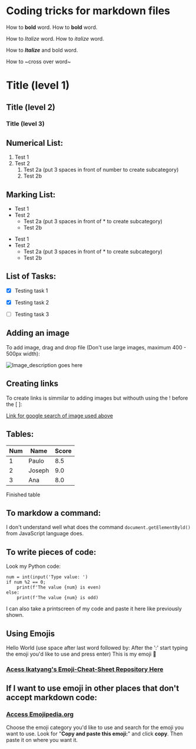 # Coding tricks for markdown files

How to **bold** word.
How to __bold__ word.

How to *Italize* word.
How to _italize_ word.

How to __*Italize*__ and bold word.

How to ~cross over word~


# Title (level 1)

## Title (level 2)

### Title (level 3)


## Numerical List:

1. Test 1
2. Test 2
   1. Test 2a (put 3 spaces in front of number to create subcategory)
   2. Test 2b
   

## Marking List:

* Test 1
* Test 2
   * Test 2a (put 3 spaces in front of * to create subcategory)
   * Test 2b

- Test 1
- Test 2
   - Test 2a (put 3 spaces in front of * to create subcategory)
   - Test 2b


## List of Tasks:

- [x] Testing task 1
- [x] Testing task 2
- [ ] Testing task 3


## Adding an image

To add image, drag and drop file (Don't use large images, maximum 400 - 500px width):

![Image_description goes here](https://user-images.githubusercontent.com/93443489/167269879-27637609-9b5d-46ae-88bf-01566469f07f.jpg)


## Creating links

To create links is simmilar to adding images but withouth using the ! before the [ ]:

[Link for google search of image used above](https://www.google.com/search?q=coding&sxsrf=ALiCzsZGawvWAqYY-v0WO9PQIjw4DLXkbA:1651953377508&source=lnms&tbm=isch&sa=X&ved=2ahUKEwjZ04Hylc73AhX3JzQIHX-tC0MQ_AUoAXoECAEQAw&biw=1232&bih=647#imgrc=StwqHJqDjAF3QM)


## Tables:

Num | Name | Score
---|---|---
1|Paulo|8.5
2|Joseph|9.0
3|Ana|8.0

Finished table


## To markdow a command:

I don't understand well what does the command `document.getElementByld()` from JavaScript language does.

## To write pieces of code:

Look my Python code:

```
num = int(input('Type value: ')
if num %2 == 0;
    print(f'The value {num} is even)
else:
    print(f'The value {num} is odd)
```
I can also take a printscreen of my code and paste it here like previously shown.


## Using Emojis

Hello World (use space after last word followed by: After the ':' start typing the emoji you'd like to use and press enter)
This is my emoji 🖖

### [Acess Ikatyang's Emoji-Cheat-Sheet Repository Here](https://github.com/ikatyang/emoji-cheat-sheet)


## If I want to use emoji in other places that don't accept markdown code:

### [Access Emojipedia.org](https://emojipedia.org/)
Choose the emoji category you'd like to use and search for the emoji you want to use. Look for "**Copy and paste this emoji:**" and click **copy**. Then paste it on where you want it.
